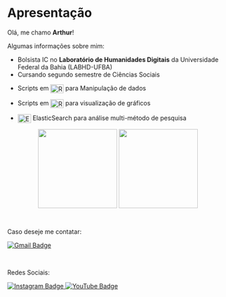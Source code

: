 # Apresentação

Olá, me chamo **Arthur**!

Algumas informações sobre mim:

- Bolsista IC no **Laboratório de Humanidades Digitais** da Universidade Federal da Bahia (LABHD-UFBA)
- Cursando segundo semestre de Ciências Sociais
- <p>Scripts em <img src="https://cdn.jsdelivr.net/gh/devicons/devicon@latest/icons/rstudio/rstudio-original.svg" alt="RStudio Logo" style="vertical-align: middle; height: 20px; width: 30px;"> para Manipulação de dados</p>
- <p>Scripts em <img src="https://cdn.jsdelivr.net/gh/devicons/devicon@latest/icons/rstudio/rstudio-original.svg" alt="RStudio Logo" style="vertical-align: middle; height: 20px; width: 30px;"> para visualização de gráficos</p>
- <img src="https://cdn.jsdelivr.net/gh/devicons/devicon/icons/elasticsearch/elasticsearch-original.svg" alt="Elasticsearch Logo" style="vertical-align: middle; height: 20px; width: 30px;"> ElasticSearch para análise multi-método de pesquisa</p>


<p></p>

<div align="center">

<a href="https://github.com/tutzlima"> </a>

<img align="center" height="180em" src="https://github-readme-stats.vercel.app/api?username=tutzlima&theme=default&show_icons=true"/>

<img align="center" height="180em" src="https://github-readme-stats.vercel.app/api/top-langs/?username=tutzlima&theme=default&show_icons=true"/>

</div>

<p></p>

<p></p>


<div>
  <p>&nbsp;</p> <!-- Espaço adicionado -->
  <p>Caso deseje me contatar:</p>
  <a href="mailto:arthurlimareserva@gmail.com">
    <img src="https://img.shields.io/badge/-Gmail-%23333?style=for-the-badge&logo=gmail&logoColor=white" alt="Gmail Badge">
  </a>
</div>

<p>&nbsp;</p> <!-- Espaço adicionado -->
<p>Redes Sociais:</p>

<div>
  <a href="https://www.instagram.com/tutzlima" target="_blank">
    <img src="https://img.shields.io/badge/Instagram-E4405F?style=for-the-badge&logo=instagram&logoColor=white" alt="Instagram Badge">
  </a>

  <a href="https://youtube.com/@tutzlima?si=bOIhAObWDABOSDTE" target="_blank">
    <img src="https://img.shields.io/badge/YouTube-FF0000?style=for-the-badge&logo=youtube&logoColor=white" alt="YouTube Badge">
  </a>
</div>
